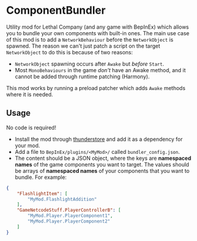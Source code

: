 # ComponentBundler

Utility mod for Lethal Company (and any game with BepInEx) which allows you to bundle your own components with built-in ones. 
The main use case of this mod is to add a `NetworkBehaviour` before the `NetworkObject` is spawned.
The reason we can't just patch a script on the target `NetworkObject` to do this is because of two reasons:

- `NetworkObject` spawning occurs after `Awake` but *before* `Start`.
- Most `MonoBehaviours` in the game *don't* have an Awake method, and it cannot be added through runtime patching (Harmony).

This mod works by running a preload patcher which adds `Awake` methods where it is needed.

## Usage

No code is required! 

- Install the mod through [thunderstore](https://thunderstore.io/c/lethal-company/p/Kesomannen/ComponentBundler/) and add it as a dependency for your mod.
- Add a file to `BepInEx/plugins/<MyMod>/` called `bundler_config.json`.
- The content should be a JSON object, where the keys are **namespaced names** of the game components you want to target. The values should be arrays of **namespaced names** of your components that you want to bundle. For example:
```json
{
    "FlashlightItem": [
        "MyMod.FlashlightAddition"
    ],
    "GameNetcodeStuff.PlayerControllerB": [
        "MyMod.Player.PlayerComponent1",
        "MyMod.Player.PlayerComponent2"
    ]
}
```
